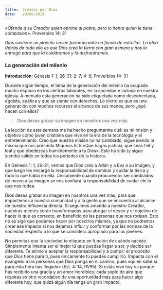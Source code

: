 ```yaml
---
title:  Creados por Dios 
date:   29/06/2019
---
```


_«Ofende a su Creador quien oprime al pobre, pero lo honra quien le tiene compasión»_. Proverbios 14; 31 

_Dios sostiene un planeta recién formado ante un fondo de estrellas. La idea detrás de todo ello es que Dios creó la tierra con gran esmero y nos la entregó para que la cuidáramos y la disfrutáramos._

### La generación del milenio 

**Introducción**: Génesis 1: 1, 26-31; 2: 7; 4: 9; Proverbios 14: 31 

Durante algún tiempo, el tema de la generación del milenio ha ocupado mucho espacio en los centros laborales, en la sociedad e incluso en nuestra iglesia. A menudo esta generación ha sido etiquetada como desconectada, egoísta, apática y que se siente con derechos. Lo cierto es que es una generación con muchos recursos al alcance de sus manos, pero ¿qué hacen con ellos? 

> Dios desea grabar su imagen en nosotros una vez más. 

La lección de esta semana me ha hecho preguntarme cuál es mi misión y objetivo como joven cristiana que vive en la era de la tecnología y el entretenimiento. Creo que nuestra misión no ha cambiado, sigue siendo la misma que nos presenta Miqueas 6: 8 «Que hagas justicia, que seas fiel y leal y que obedezcas humildemente a tu Dios». Esto ha sido (y sigue siendo) válido en todos los períodos de la historia. 

En Génesis 1: 1, 26-31, vemos que Dios creó a Adán y a Eva a su imagen, y que luego les encargó la responsabilidad de dominar y cuidar la tierra y todo lo que había en ella. Únicamente cuando procuremos ser cambiados de nuevo a su imagen se nos confiará la responsabilidad de cuidar ele lo que nos rodea. 

Dios desea grabar su imagen en nosotros una vez más, para que impactemos a nuestra comunidad y a la gente que se encuentra al alcance de nuestra influencia directa. Si seguimos amando a nuestro Creador, nuestras mentes serán transformadas para abrigar el deseo y el objetivo de hacer lo que es correcto, en beneficio de las personas que nos rodean. Esto no es algo que podemos hacer por nosotros mismos, ya que no podremos crear ese impacto si nos dejamos influir y conformar por las normas de la sociedad respecto a lo que se considera apropiado para los jóvenes. 

No permitas que la sociedad te etiquete en función de cuándo naciste. Simplemente intenta ser el mejor tú que puedas llegar a ser, y decide ser diferente. Te animo a aceptar la responsabilidad y a cumplir el propósito que Dios tiene para ti, pues únicamente tú puedes cumplirlo. Impacta con el evangelio a las personas que Dios ponga en ni camino, pues «quién sabe si para esta hora has llegado» (Est. 4: 14, RV95). 
Si estás vivo hoy es porque has recibido una gracia y un amor increíbles; cada soplo de aire que respiras es otro recordativo de una oportunidad más para hacer algo diferente hoy, que quizá algún día tenga un gran impacto.